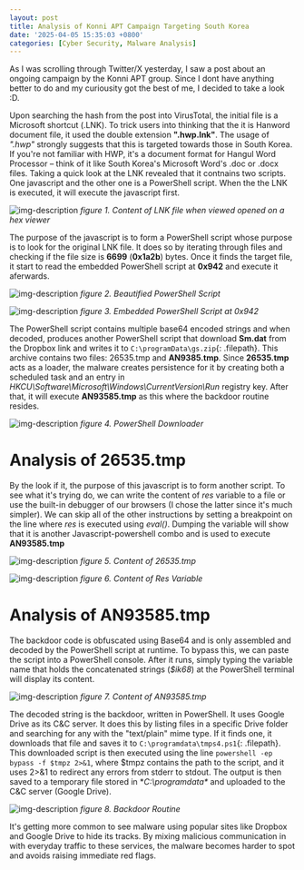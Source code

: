 ```yaml
---
layout: post
title: Analysis of Konni APT Campaign Targeting South Korea
date: '2025-04-05 15:35:03 +0800'
categories: [Cyber Security, Malware Analysis]
---
```


As I was scrolling through Twitter/X yesterday, I saw a post about an ongoing campaign by the Konni APT group. Since I dont have anything better to do and my curiousity got the best of me, I decided to take a look :D.

Upon searching the hash from the post into VirusTotal, the initial file is a Microsoft shortcut (.LNK). To trick users into thinking that the it is Hanword document file, it used the double extension **".hwp.lnk"**. The usage of *".hwp"* strongly suggests that this is targeted towards those in South Korea. If you're not familiar with HWP, it's a document format for Hangul Word Processor – think of it like South Korea's Microsoft Word's .doc or .docx files. Taking a quick look at the LNK revealed that it contnains two scripts. One javascript and the other one is a PowerShell script. When the the LNK is executed, it will execute the javascript first.

![img-description](/images/2025-04-05/1.png)
_figure 1. Content of LNK file when viewed opened on a hex viewer_

The purpose of the javascript is to form a PowerShell script whose purpose is to look for the original LNK file. It does so by iterating through files and checking if the file size is **6699** (**0x1a2b**) bytes. Once it finds the target file, it start to read the embedded PowerShell script at **0x942** and execute it aferwards.

![img-description](/images/2025-04-05/2.png)
_figure 2. Beautified PowerShell Script_

![img-description](/images/2025-04-05/3.png)
_figure 3. Embedded PowerShell Script at 0x942_

The PowerShell script contains multiple base64 encoded strings and when decoded, produces another PowerShell script that download **Sm.dat** from the Dropbox link and writes it to `C:\programData\gs.zip`{: .filepath}. This archive contains two files: 26535.tmp and **AN9385.tmp**. Since **26535.tmp** acts as a loader, the malware creates persistence for it by creating both a scheduled task and an entry in *HKCU\Software\Microsoft\Windows\CurrentVersion\Run* registry key. After that, it will execute **AN93585.tmp** as this where the backdoor routine resides.

![img-description](/images/2025-04-05/4.png)
_figure 4. PowerShell Downloader_


# Analysis of 26535.tmp

By the look if it, the purpose of this javascript is to form another script. To see what it's trying do, we can write the content of *res* variable to a file or use the built-in debugger of our browsers (I chose the latter since it's much simpler). We can skip all of the other instructions by setting a breakpoint on the line where *res* is executed using *eval()*. Dumping the variable will show that it is another Javascript-powershell combo and is used to execute **AN93585.tmp**

![img-description](/images/2025-04-05/5.png)
_figure 5. Content of 26535.tmp_

![img-description](/images/2025-04-05/6.png)
_figure 6. Content of Res Variable_

# Analysis of AN93585.tmp

The backdoor code is obfuscated using Base64 and is only assembled and decoded by the PowerShell script at runtime. To bypass this, we can paste the script into a PowerShell console. After it runs, simply typing the variable name that holds the concatenated strings (*$ik68*) at the PowerShell terminal will display its content.

![img-description](/images/2025-04-05/7.png)
_figure 7. Content of AN93585.tmp_

The decoded string is the backdoor, written in PowerShell. It uses Google Drive as its C&C server. It does this by listing files in a specific Drive folder and searching for any with the "text/plain" mime type. If it finds one, it downloads that file and saves it to `C:\programdata\tmps4.ps1`{: .filepath}. This downloaded script is then executed using the line `powershell -ep bypass -f $tmpz 2>&1`, where $tmpz contains the path to the script, and it uses 2>&1 to redirect any errors from stderr to stdout. The output is then saved to a temporary file stored in **C:\programdata\** and uploaded to the C&C server (Google Drive).

![img-description](/images/2025-04-05/9.png)
_figure 8. Backdoor Routine_

It's getting more common to see malware using popular sites like Dropbox and Google Drive to hide its tracks. By mixing malicious communication in with everyday traffic to these services, the malware becomes harder to spot and avoids raising immediate red flags.

